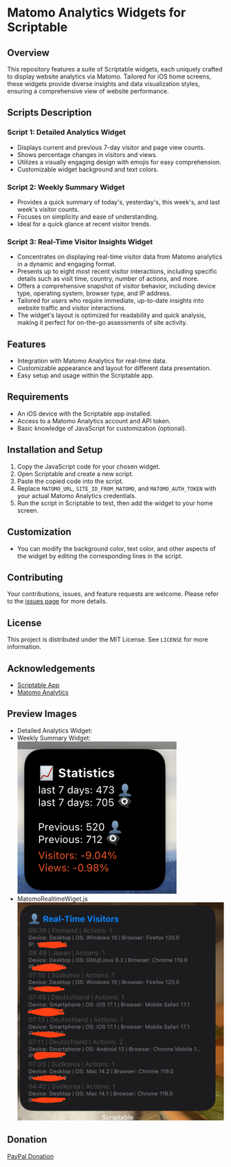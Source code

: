 # Matomo Analytics Widgets for Scriptable

## Overview
This repository features a suite of Scriptable widgets, each uniquely crafted to display website analytics via Matomo. Tailored for iOS home screens, these widgets provide diverse insights and data visualization styles, ensuring a comprehensive view of website performance.

## Scripts Description

### Script 1: Detailed Analytics Widget
- Displays current and previous 7-day visitor and page view counts.
- Shows percentage changes in visitors and views.
- Utilizes a visually engaging design with emojis for easy comprehension.
- Customizable widget background and text colors.

### Script 2: Weekly Summary Widget
- Provides a quick summary of today's, yesterday's, this week's, and last week's visitor counts.
- Focuses on simplicity and ease of understanding.
- Ideal for a quick glance at recent visitor trends.

### Script 3: Real-Time Visitor Insights Widget
- Concentrates on displaying real-time visitor data from Matomo analytics in a dynamic and engaging format.
- Presents up to eight most recent visitor interactions, including specific details such as visit time, country, number of actions, and more.
- Offers a comprehensive snapshot of visitor behavior, including device type, operating system, browser type, and IP address.
- Tailored for users who require immediate, up-to-date insights into website traffic and visitor interactions.
- The widget's layout is optimized for readability and quick analysis, making it perfect for on-the-go assessments of site activity.

## Features
- Integration with Matomo Analytics for real-time data.
- Customizable appearance and layout for different data presentation.
- Easy setup and usage within the Scriptable app.

## Requirements
- An iOS device with the Scriptable app installed.
- Access to a Matomo Analytics account and API token.
- Basic knowledge of JavaScript for customization (optional).

## Installation and Setup
1. Copy the JavaScript code for your chosen widget.
2. Open Scriptable and create a new script.
3. Paste the copied code into the script.
4. Replace `MATOMO_URL`, `SITE_ID_FROM_MATOMO`, and `MATOMO_AUTH_TOKEN` with your actual Matomo Analytics credentials.
5. Run the script in Scriptable to test, then add the widget to your home screen.

## Customization
- You can modify the background color, text color, and other aspects of the widget by editing the corresponding lines in the script.

## Contributing
Your contributions, issues, and feature requests are welcome. Please refer to the [issues page](#) for more details.

## License
This project is distributed under the MIT License. See `LICENSE` for more information.

## Acknowledgements
- [Scriptable App](https://scriptable.app/)
- [Matomo Analytics](https://matomo.org/)

## Preview Images
- Detailed Analytics Widget: 
- Weekly Summary Widget: ![Detailed Analytics Widget](/img/img1.png)
- MatomoRealtimeWiget.js ![Matomo Realtime Wiget](/img/img3.jpeg)

## Donation

 [PayPal Donation](https://www.paypal.com/paypalme/TonyBrueser)
